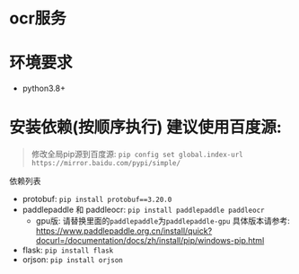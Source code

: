 # ocr服务

# 环境要求
* python3.8+

# 安装依赖(按顺序执行) 建议使用百度源: 
> 修改全局pip源到百度源: `pip config set global.index-url https://mirror.baidu.com/pypi/simple/`

依赖列表
* protobuf: `pip install protobuf==3.20.0`
* paddlepaddle 和 paddleocr: `pip install paddlepaddle paddleocr` 
  * gpu版: 请替换里面的`paddlepaddle`为`paddlepaddle-gpu` 具体版本请参考: https://www.paddlepaddle.org.cn/install/quick?docurl=/documentation/docs/zh/install/pip/windows-pip.html
* flask: `pip install flask`
* orjson: `pip install orjson`